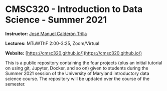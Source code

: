 # CMSC320 - Introduction to Data Science - Summer 2021

**Instructor:** [José Manuel Calderón Trilla](http://jmct.cc)

**Lectures:** MTuWThF 2:00-3:25, Zoom/Virtual

**Website:** [https://cmsc320.github.io/](https://cmsc320.github.io/)

This is a public repository containing the four projects (plus an initial tutorial on using git, Jupyter, Docker, and so on) given to students during the Summer 2021 session of the University of Maryland introductory data science course.  The repository will be updated over the course of the semester.
